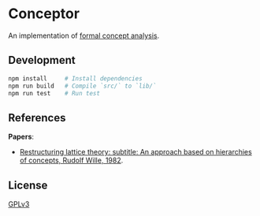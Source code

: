 # Conceptor

An implementation of [formal concept analysis](https://en.wikipedia.org/wiki/Formal_concept_analysis).

## Development

```sh
npm install     # Install dependencies
npm run build   # Compile `src/` to `lib/`
npm run test    # Run test
```

## References

**Papers**:

- [Restructuring lattice theory: subtitle: An approach based on hierarchies of concepts, Rudolf Wille, 1982](./docs/references/1982-restructuring-lattice-theory--an-approach-based-on-hierarchies-of-concepts.pdf).

## License

[GPLv3](LICENSE)
